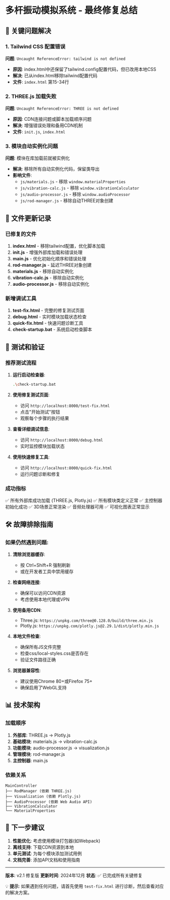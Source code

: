 # 多杆振动模拟系统 - 最终修复总结

## 🚨 关键问题解决

### 1. Tailwind CSS 配置错误
**问题**: `Uncaught ReferenceError: tailwind is not defined`
- **原因**: index.html中还保留了tailwind.config配置代码，但已改用本地CSS
- **解决**: 已从index.html移除tailwind配置代码
- **文件**: `index.html` 第15-34行

### 2. THREE.js 加载失败
**问题**: `Uncaught ReferenceError: THREE is not defined`
- **原因**: CDN连接问题或脚本加载顺序问题
- **解决**: 增强错误处理和备用CDN机制
- **文件**: `init.js`, `index.html`

### 3. 模块自动实例化问题
**问题**: 模块在库加载前就被实例化
- **解决**: 移除所有自动实例化代码，保留类导出
- **影响文件**:
  - `js/materials.js` - 移除 `window.materialProperties`
  - `js/vibration-calc.js` - 移除 `window.vibrationCalculator`  
  - `js/audio-processor.js` - 移除 `window.audioProcessor`
  - `js/rod-manager.js` - 移除自动THREE对象创建

## 📁 文件更新记录

### 已修复的文件
1. **index.html** - 移除tailwind配置，优化脚本加载
2. **init.js** - 增强外部库加载和错误处理
3. **main.js** - 优化初始化顺序和错误处理
4. **rod-manager.js** - 延迟THREE对象创建
5. **materials.js** - 移除自动实例化
6. **vibration-calc.js** - 移除自动实例化
7. **audio-processor.js** - 移除自动实例化

### 新增调试工具
1. **test-fix.html** - 完整的修复测试页面
2. **debug.html** - 实时模块加载状态检查
3. **quick-fix.html** - 快速问题诊断工具
4. **check-startup.bat** - 系统启动检查脚本

## 🔧 测试和验证

### 推荐测试流程
1. **运行启动检查器**:
   ```bash
   .\check-startup.bat
   ```

2. **使用修复测试页面**:
   - 访问 `http://localhost:8000/test-fix.html`
   - 点击"开始测试"按钮
   - 观察每个步骤的执行结果

3. **查看详细调试信息**:
   - 访问 `http://localhost:8000/debug.html`
   - 实时监控模块加载状态

4. **使用快速修复工具**:
   - 访问 `http://localhost:8000/quick-fix.html`
   - 运行问题诊断和修复

### 成功指标
✅ 所有外部库成功加载 (THREE.js, Plotly.js)
✅ 所有模块类定义正常
✅ 主控制器初始化成功
✅ 3D场景正常渲染
✅ 音频处理器可用
✅ 可视化图表正常显示

## 🛠️ 故障排除指南

### 如果仍然遇到问题:

1. **清除浏览器缓存**:
   - 按 Ctrl+Shift+R 强制刷新
   - 或在开发者工具中禁用缓存

2. **检查网络连接**:
   - 确保可以访问CDN资源
   - 考虑使用本地代理或VPN

3. **使用备用CDN**:
   - Three.js: `https://unpkg.com/three@0.128.0/build/three.min.js`
   - Plotly.js: `https://unpkg.com/plotly.js@2.29.1/dist/plotly.min.js`

4. **本地文件检查**:
   - 确保所有JS文件完整
   - 检查css/local-styles.css是否存在
   - 验证文件路径正确

5. **浏览器兼容性**:
   - 建议使用Chrome 80+或Firefox 75+
   - 确保启用了WebGL支持

## 📊 技术架构

### 加载顺序
1. **外部库**: THREE.js → Plotly.js
2. **基础模块**: materials.js → vibration-calc.js
3. **功能模块**: audio-processor.js → visualization.js
4. **管理模块**: rod-manager.js
5. **主控制器**: main.js

### 依赖关系
```
MainController
├── RodManager (依赖 THREE.js)
├── Visualization (依赖 Plotly.js)
├── AudioProcessor (依赖 Web Audio API)
├── VibrationCalculator
└── MaterialProperties
```

## 🎯 下一步建议

1. **性能优化**: 考虑使用模块打包器(如Webpack)
2. **离线支持**: 下载CDN资源到本地
3. **单元测试**: 为每个模块添加测试用例
4. **文档完善**: 添加API文档和使用指南

---

**版本**: v2.1 修复版
**更新时间**: 2024年12月
**状态**: ✅ 已完成所有关键修复

💡 **提示**: 如果遇到任何问题，请首先使用 `test-fix.html` 进行诊断，然后查看对应的解决方案。 